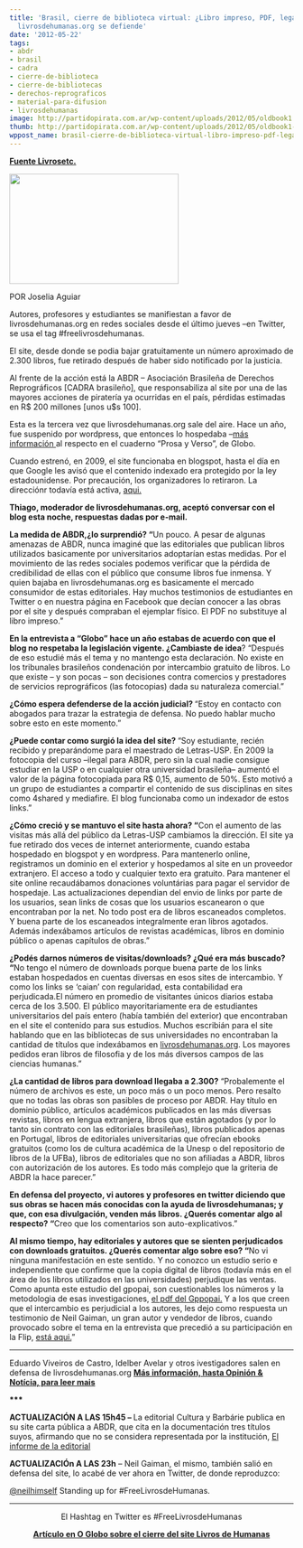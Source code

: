```yaml
---
title: 'Brasil, cierre de biblioteca virtual: ¿Libro impreso, PDF, legal o ilegal?
  livrosdehumanas.org se defiende'
date: '2012-05-22'
tags:
- abdr
- brasil
- cadra
- cierre-de-biblioteca
- cierre-de-bibliotecas
- derechos-reprograficos
- material-para-difusion
- livrosdehumanas
image: http://partidopirata.com.ar/wp-content/uploads/2012/05/oldbook1.jpg
thumb: http://partidopirata.com.ar/wp-content/uploads/2012/05/oldbook1-150x150.jpg
wppost_name: brasil-cierre-de-biblioteca-virtual-libro-impreso-pdf-legal-o-ilegal-livrosdehumanas-org-se-defiende
---
```


<strong><a href="http://livrosetc.blogfolha.uol.com.br/2012/05/21/livro-impresso-pdf-legal-ou-ilegal-livrosdehumanas-se-defende/" target="_blank">Fuente Livrosetc.</a></strong>

<a href="http://partidopirata.com.ar/wp-content/uploads/2012/05/oldbook1.jpg"><img class="size-medium wp-image-4549" title="oldbook1" src="http://partidopirata.com.ar/wp-content/uploads/2012/05/oldbook1-300x195.jpg" alt="" width="300" height="195" /></a>


POR Joselia Aguiar

Autores, profesores y estudiantes se manifiestan a favor de livrosdehumanas.org en redes sociales desde el último jueves –en Twitter, se usa el tag #freelivrosdehumanas.

El site, desde donde se podia bajar gratuitamente un número aproximado de 2.300 libros, fue retirado después de haber sido notificado por la justicia.

Al frente de la acción está la ABDR – Asociación Brasileña de Derechos Reprográficos [CADRA brasileño], que responsabiliza al site por una de las mayores acciones de piratería ya ocurridas en el país, pérdidas estimadas en R$ 200 millones [unos u$s 100].

Esta es la tercera vez que livrosdehumanas.org sale del aire. Hace un año, fue suspenido por wordpress, que entonces lo hospedaba –<a href="http://oglobo.globo.com/blogs/prosa/posts/2011/04/29/suspensao-de-blog-com-libros-piratas-cria-discusao-na-web-377257.asp">más información </a>al respecto en el cuaderno “Prosa y Verso”, de Globo.

Cuando estrenó, en 2009, el site funcionaba en blogspot, hasta el día en que Google les avisó que el contenido indexado era protegido por la ley estadounidense. Por precaución, los organizadores lo retiraron. La direcciónr todavía está activa, <a href="http://letrasuspdownload.blogspot.com.br/"> aqui.</a>

<strong>Thiago, moderador de livrosdehumanas.org, aceptó conversar con el blog esta noche, respuestas dadas por e-mail.</strong>

<strong>La medida de ABDR,¿lo surprendió? “</strong>Un pouco. A pesar de algunas amenazas de ABDR, nunca imaginé que las editoriales que publican libros utilizados basicamente por universitarios adoptarían estas medidas. Por el movimiento de las redes sociales podemos verificar que la pérdida de credibilidad de ellas con el público que consume libros fue inmensa. Y quien bajaba en livrosdehumanas.org es basicamente el mercado consumidor de estas editoriales. Hay muchos testimonios de estudiantes en Twitter o en nuestra página en Facebook que decían conocer a las obras por el site y después compraban el ejemplar físico. El PDF no substituye al libro impreso.”

<strong>En la entrevista a “Globo” hace un año estabas de acuerdo con que el blog no respetaba la legislación vigente. ¿Cambiaste de idea</strong>? “Después de eso estudié más el tema y no mantengo esta declaración. No existe en los tribunales brasileños condenación por intercambio gratuito de libros. Lo que existe – y son pocas – son decisiones contra comercios y prestadores de servicios reprográficos (las fotocopias) dada su naturaleza comercial.”

<strong>¿Cómo espera defenderse de la acción judicial? </strong>“Estoy en contacto con abogados para trazar la estrategia de defensa. No puedo hablar mucho sobre esto en este momento.”

<strong>¿Puede contar como surgió la idea del site? </strong>“Soy estudiante, recién recibido y preparándome para el maestrado de Letras-USP. En 2009 la fotocopia del curso –ilegal para ABDR, pero sin la cual nadie consigue estudiar en la USP o en cualquier otra universidad brasileña– aumentó el valor de la página fotocopiada para R$ 0,15, aumento de 50%. Esto motivó a un grupo de estudiantes a compartir el contenido de sus disciplinas en sites como 4shared y mediafire. El blog funcionaba como un indexador de estos links.”

<strong>¿Cómo creció y se mantuvo el site hasta ahora? “</strong>Con el aumento de las visitas más allá del público da Letras-USP cambiamos la dirección. El site ya fue retirado dos veces de internet anteriormente, cuando estaba hospedado en blogspot y en wordpress. Para mantenerlo online, registramos un dominio en el exterior y hospedamos al site en un proveedor extranjero. El acceso a todo y cualquier texto era gratuito. Para mantener el site online recaudábamos donaciones voluntárias para pagar el servidor de hospedaje. Las actualizaciones dependian del envio de links por parte de los usuarios, sean links de cosas que los usuarios escanearon o que encontraban por la net. No todo post era de libros escaneados completos. Y buena parte de los escaneados integralmente eran libros agotados. Además indexábamos artículos de revistas académicas, libros en dominio público o apenas capítulos de obras.”

<strong>¿Podés darnos números de visitas/downloads? ¿Qué era más buscado? “</strong>No tengo el número de downloads porque buena parte de los links estaban hospedados en cuentas diversas en esos sites de intercambio. Y como los links se ‘caian’ con regularidad, esta contabilidad era perjudicada.El número en promedio de visitantes únicos diarios estaba cerca de los 3.500. El público mayoritariamente era de estudiantes universitarios del país entero (había también del exterior) que encontraban en el site el contenido para sus estudios. Muchos escribián para el site hablando que en las bibliotecas de sus universidades no encontraban la cantidad de títulos que indexábamos en <a href="http://livrosdehumanas.org/" target="_blank">livrosdehumanas.org</a>. Los mayores pedidos eran libros de filosofia y de los más diversos campos de las ciencias humanas.”

<strong>¿La cantidad de libros para download llegaba a 2.300?</strong> “Probalemente el número de archivos es este, un poco más o un poco menos. Pero resalto que no todas las obras son pasibles de proceso por ABDR. Hay título en dominio público, artículos académicos publicados en las más diversas revistas, libros en lengua extranjera, libros que están agotados (y por lo tanto sin contrato con las editoriales brasileñas), libros publicados apenas en Portugal, libros de editoriales universitarias que ofrecían ebooks gratuitos (como los de cultura académica de la Unesp o del repositorio de libros de la UFBa), libros de editoriales que no son afiliadas a ABDR, libros con autorización de los autores. Es todo más complejo que la griteria de ABDR la hace parecer.”

<strong>En defensa del proyecto, vi autores y profesores en twitter diciendo que sus obras se hacen más conocidas con la ayuda de livrosdehumanas; y que, con esa divulgación, venden más libros. ¿Querés comentar algo al respecto? “</strong>Creo que los comentarios son auto-explicativos.”

<strong>Al mismo tiempo, hay editoriales y autores que se sienten perjudicados con downloads gratuitos. ¿Querés comentar algo sobre eso? “</strong>No vi ninguna manifestación en este sentido. Y no conozco un estudio serio e independiente que confirme que la copia digital de libros (todavía más en el área de los libros utilizados en las universidades) perjudique las ventas. Como apunta este estudio del gpopai, son cuestionables los números y la metodologia de esas investigaciones, <a href="http://www.gpopai.usp.br/wiki/images/7/70/Relatorio_metodologia.pdf">el pdf del Gppopai.</a> Y a los que creen que el intercambio es perjudicial a los autores, les dejo como respuesta un testimonio de Neil Gaiman, un gran autor y vendedor de libros, cuando provocado sobre el tema en la entrevista que precedió a su participación en la Flip, <a href="http://www.youtube.com/watch?v=3odgel4zU6s">está aqui.</a>”

***

Eduardo Viveiros de Castro, Idelber Avelar y otros ivestigadores salen en defensa de livrosdehumanas.org <strong> <a href="http://opiniaoenoticia.com.br/opiniao/suspensao-de-site-gera-indignacao-no-meio-academico/">Más información, hasta Opinión &amp; Notícia, para leer mais</a> </strong>

<strong>***</strong>

<strong>ACTUALIZACIÓN A LAS 15h45 – </strong>La editorial Cultura y Barbárie publica en su site carta pública a ABDR, que cita en la documentación tres títulos suyos, afirmando que no se considera representada por la institución, <a href="http://blog.editora.culturaebarbarie.org/2012/05/21/carta-publica-a-adbr/">El informe de la editorial</a>

<strong>ACTUALIZACIÓn A LAS 23h</strong> – Neil Gaiman, el mismo, también salió en defensa del site, lo acabé de ver ahora en Twitter, de donde reproduzco:

<a href="mailto:%E2%80%8F@neilhimself">‏@neilhimself</a> Standing up for #FreeLivrosdeHumanas.

<hr />
<p style="text-align: center;">El Hashtag en Twitter es #FreeLivrosdeHumanas</p>
<p style="text-align: center;"><strong><a href="http://partidopirata.com.ar/4635/brasil-en-defensa-de-una-biblioteca-virtual-caso-livrosdehumanas">Artículo en O Globo sobre el cierre del site Livros de Humanas</a></strong></p>
